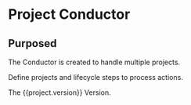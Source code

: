 
# Project Conductor

## Purposed

The Conductor is created to handle multiple projects.

Define projects and lifecycle steps to process actions.

The {{project.version}} Version.